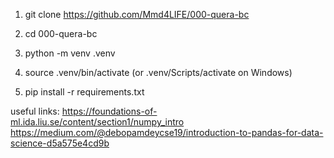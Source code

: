 

1. git clone https://github.com/Mmd4LIFE/000-quera-bc
2. cd 000-quera-bc

3. python -m venv .venv
4. source .venv/bin/activate (or .venv/Scripts/activate on Windows)
5. pip install -r requirements.txt


useful links:
https://foundations-of-ml.ida.liu.se/content/section1/numpy_intro
https://medium.com/@debopamdeycse19/introduction-to-pandas-for-data-science-d5a575e4cd9b